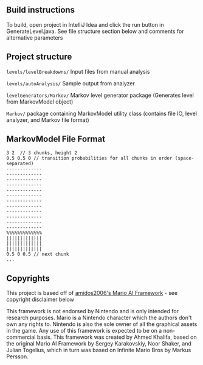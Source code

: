 ## Build instructions

To build, open project in IntelliJ Idea and click the run button in GenerateLevel.java. See file structure section below and comments for alternative parameters

## Project structure
`levels/levelBreakdowns/` Input files from manual analysis

`levels/autoAnalysis/` Sample output from analyzer

`levelGenerators/Markov/` Markov level generator package (Generates level from MarkovModel object)

`Markov/` package containing MarkovModel utility class (contains file IO, level analyzer, and Markov file format)

## MarkovModel File Format
```
3 2  // 3 chunks, height 2
0.5 0.5 0 // transition probabilities for all chunks in order (space-separated)
-------------
-------------
-------------
-------------
-------------
-------------
-------------
-------------
-------------
-------------
-------------
-------------
%%%%%%%%%%%%%
|||||||||||||
|||||||||||||
|||||||||||||
0.5 0 0.5 // next chunk
...
```


## Copyrights
This project is based off of [amidos2006's Mario AI Framework](https://github.com/amidos2006/Mario-AI-Framework) - see copyright disclaimer below

This framework is not endorsed by Nintendo and is only intended for research purposes. Mario is a Nintendo character which the authors don't own any rights to. Nintendo is also the sole owner of all the graphical assets in the game. Any use of this framework is expected to be on a non-commercial basis. This framework was created by Ahmed Khalifa, based on the original Mario AI Framework by Sergey Karakovskiy, Noor Shaker, and Julian Togelius, which in turn was based on Infinite Mario Bros by Markus Persson.
